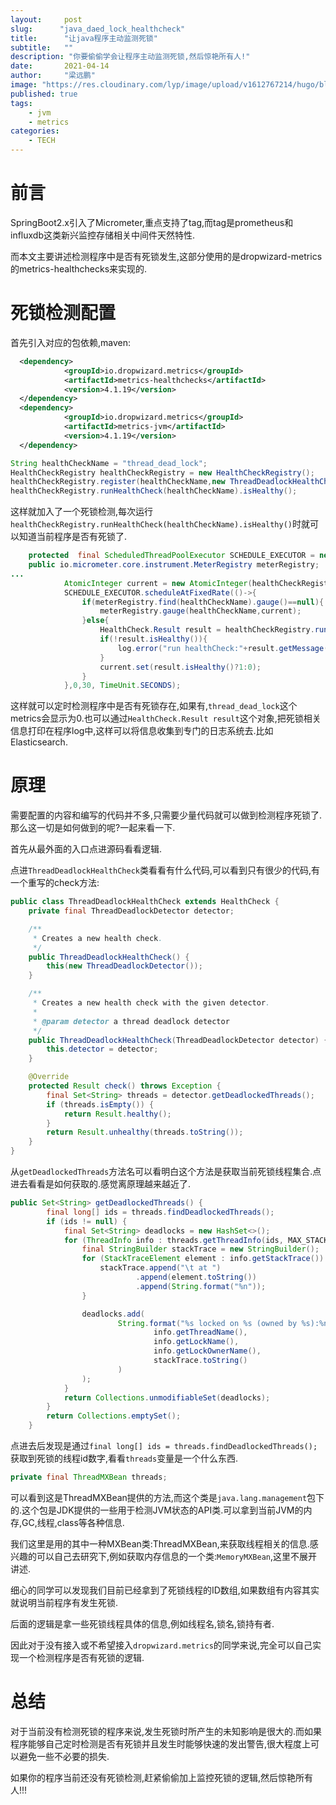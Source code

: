```yaml
---
layout:     post 
slug:      "java_daed_lock_healthcheck"
title:      "让java程序主动监测死锁"
subtitle:   ""
description: "你要偷偷学会让程序主动监测死锁,然后惊艳所有人!"
date:       2021-04-14
author:     "梁远鹏"
image: "https://res.cloudinary.com/lyp/image/upload/v1612767214/hugo/blog.github.io/pexels-shuxuan-cao-4719637.jpg"
published: true
tags:
    - jvm 
    - metrics
categories: 
    - TECH
---  
```


# 前言  

SpringBoot2.x引入了Micrometer,重点支持了tag,而tag是prometheus和influxdb这类新兴监控存储相关中间件天然特性.  

而本文主要讲述检测程序中是否有死锁发生,这部分使用的是dropwizard-metrics的metrics-healthchecks来实现的.  

# 死锁检测配置  

首先引入对应的包依赖,maven:  

```xml
  <dependency>
            <groupId>io.dropwizard.metrics</groupId>
            <artifactId>metrics-healthchecks</artifactId>
            <version>4.1.19</version>
  </dependency>
  <dependency>
            <groupId>io.dropwizard.metrics</groupId>
            <artifactId>metrics-jvm</artifactId>
            <version>4.1.19</version>
  </dependency>
```   

```java
String healthCheckName = "thread_dead_lock";
HealthCheckRegistry healthCheckRegistry = new HealthCheckRegistry();
healthCheckRegistry.register(healthCheckName,new ThreadDeadlockHealthCheck());  
healthCheckRegistry.runHealthCheck(healthCheckName).isHealthy();
```  

这样就加入了一个死锁检测,每次运行`healthCheckRegistry.runHealthCheck(healthCheckName).isHealthy()`时就可以知道当前程序是否有死锁了.

```java
    protected  final ScheduledThreadPoolExecutor SCHEDULE_EXECUTOR = new ScheduledThreadPoolExecutor(1);
    public io.micrometer.core.instrument.MeterRegistry meterRegistry;
...
            AtomicInteger current = new AtomicInteger(healthCheckRegistry.runHealthCheck(healthCheckName).isHealthy()?1:0);
            SCHEDULE_EXECUTOR.scheduleAtFixedRate(()->{
                if(meterRegistry.find(healthCheckName).gauge()==null){
                    meterRegistry.gauge(healthCheckName,current);
                }else{
                    HealthCheck.Result result = healthCheckRegistry.runHealthCheck(healthCheckName);
                    if(!result.isHealthy()){
                        log.error("run healthCheck:"+result.getMessage());
                    }
                    current.set(result.isHealthy()?1:0);
                }
            },0,30, TimeUnit.SECONDS);
```  

这样就可以定时检测程序中是否有死锁存在,如果有,`thread_dead_lock`这个metrics会显示为0.也可以通过`HealthCheck.Result result`这个对象,把死锁相关信息打印在程序log中,这样可以将信息收集到专门的日志系统去.比如Elasticsearch.  

# 原理 

需要配置的内容和编写的代码并不多,只需要少量代码就可以做到检测程序死锁了.那么这一切是如何做到的呢?一起来看一下.  

首先从最外面的入口点进源码看看逻辑.  

点进`ThreadDeadlockHealthCheck`类看看有什么代码,可以看到只有很少的代码,有一个重写的check方法:  

```java
public class ThreadDeadlockHealthCheck extends HealthCheck {
    private final ThreadDeadlockDetector detector;

    /**
     * Creates a new health check.
     */
    public ThreadDeadlockHealthCheck() {
        this(new ThreadDeadlockDetector());
    }

    /**
     * Creates a new health check with the given detector.
     *
     * @param detector a thread deadlock detector
     */
    public ThreadDeadlockHealthCheck(ThreadDeadlockDetector detector) {
        this.detector = detector;
    }

    @Override
    protected Result check() throws Exception {
        final Set<String> threads = detector.getDeadlockedThreads();
        if (threads.isEmpty()) {
            return Result.healthy();
        }
        return Result.unhealthy(threads.toString());
    }
}

```  

从`getDeadlockedThreads`方法名可以看明白这个方法是获取当前死锁线程集合.点进去看看是如何获取的.感觉离原理越来越近了.  

```java
public Set<String> getDeadlockedThreads() {
        final long[] ids = threads.findDeadlockedThreads();
        if (ids != null) {
            final Set<String> deadlocks = new HashSet<>();
            for (ThreadInfo info : threads.getThreadInfo(ids, MAX_STACK_TRACE_DEPTH)) {
                final StringBuilder stackTrace = new StringBuilder();
                for (StackTraceElement element : info.getStackTrace()) {
                    stackTrace.append("\t at ")
                            .append(element.toString())
                            .append(String.format("%n"));
                }

                deadlocks.add(
                        String.format("%s locked on %s (owned by %s):%n%s",
                                info.getThreadName(),
                                info.getLockName(),
                                info.getLockOwnerName(),
                                stackTrace.toString()
                        )
                );
            }
            return Collections.unmodifiableSet(deadlocks);
        }
        return Collections.emptySet();
    }
```  

点进去后发现是通过`final long[] ids = threads.findDeadlockedThreads();`获取到死锁的线程id数字,看看`threads`变量是一个什么东西.  

```java 
private final ThreadMXBean threads;
```  

可以看到这是ThreadMXBean提供的方法,而这个类是`java.lang.management`包下的.这个包是JDK提供的一些用于检测JVM状态的API类.可以拿到当前JVM的内存,GC,线程,class等各种信息.  

我们这里是用的其中一种MXBean类:ThreadMXBean,来获取线程相关的信息.感兴趣的可以自己去研究下,例如获取内存信息的一个类:`MemoryMXBean`,这里不展开讲述.  

细心的同学可以发现我们目前已经拿到了死锁线程的ID数组,如果数组有内容其实就说明当前程序有发生死锁.

后面的逻辑是拿一些死锁线程具体的信息,例如线程名,锁名,锁持有者.  

因此对于没有接入或不希望接入`dropwizard.metrics`的同学来说,完全可以自己实现一个检测程序是否有死锁的逻辑.    

# 总结  

对于当前没有检测死锁的程序来说,发生死锁时所产生的未知影响是很大的.而如果程序能够自己定时检测是否有死锁并且发生时能够快速的发出警告,很大程度上可以避免一些不必要的损失.  

如果你的程序当前还没有死锁检测,赶紧偷偷加上监控死锁的逻辑,然后惊艳所有人!!!
